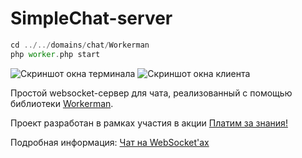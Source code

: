 # SimpleChat-server

```php
cd ../../domains/chat/Workerman
php worker.php start
```

![Скриншот окна терминала](https://wxmaper.ru/pub/simplychat/scr3-1.png)
![Скриншот окна клиента](https://wxmaper.ru/pub/simplychat/scr1.png)

Простой websocket-сервер для чата, реализованный с помощью библиотеки [Workerman](https://github.com/walkor/Workerman).

Проект разработан в рамках участия в акции [Платим за знания!](https://timeweb.com/ru/services/bonuses/2852?i=32078&a=79)

Подробная информация: [Чат на WebSocket'ах](https://timeweb.com/ru/community/articles/chat-na-websocket-ah-1?i=32078&a=79)
